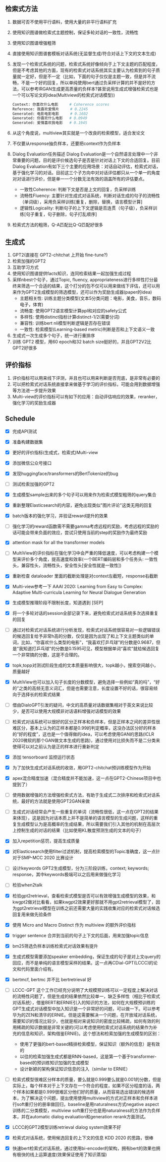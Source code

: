 ## 检索式方法

1. 数据可否不使用平行语料，使用大量的非平行语料扩充
2. 使用知识图谱做检索式主题控制，保证多轮对话的一致性，流畅性
3. 使用知识图谱增强粗筛
4. 直接使用知识图谱套模板对话系统(无监督生成/符合对话上下文的文本生成)
5. 发现一个检索式系统的问题，检索式系统好像倾向于上下文主题的匹配程度，但是不考虑其他的方面，现有的检索式对话系统其实主要认为检索到的句子质量就一定好，但是不一定（比如，下面的句子仅仅是主题一致，但是并不流畅，不是一个好的回复，所以单纯使用bert通过负采样计算的并不是好的方法，可以参考IRGAN生成更高质量的负样本?甚至说用生成式增强检索式也是一个可以写论文的idea(Multiview的检索式对话模型))
    ```python
    Context: 你喜欢什么电影     # Coherence scores
    Reference: 我喜欢爱情片     # 0.2245
    Generated: 电影电影电影     # 0.1602
    Generated: 你喜欢什么电影   # 0.0949
    Generated: 爱情喜欢我电影   # 0.1945
    ```
6. 从这个角度说，multiview其实就是一个改良的检索模型，适合发论文
7. 不仅要从response抽负样本，还要把context作为负样本
8. Dialog Evaluation任务描述
    Dialog Evaluation是一个自然语言处理中一个非常重要的问题，目的是评价候选句子是否是针对对话上下文的合适回复。目前Dialog Evaluation有如下三个主要的应用场景：对话自动评估，检索式对话，基于强化学习的对话。目前这三个子方向中对对话评估都只从一个单一的角度对对话进行评价，但是单一一个分数无法有效的涵盖所有的评估要点。

    * 一致性Coherence: 判断下文是否是上文的回复，负采样训练
    * 流畅性Fluency: 主要针对生成式对话系统，判断对话生成的句子的流畅性（单词级），采用负采样训练[重复，删除，替换，语言模型计算]
    * 逻辑性Logicality: 判断句子的上下文逻辑是否连贯（句子级），负采样训练[句子重复，句子删除，句子打乱顺序]
    
9. 检索式方法的粗筛，Q-A匹配比Q-Q匹配好很多

## 生成式

1. GPT2(直接在 GPT2-chitchat 上开始 fine-tune?)
2. 检索加强的GPT2
3. 互助学习方式
4. 使用知识图谱提供facts知识，连同检索结果一起加强生成过程
5. 采样nbest个句子，通过Topic, fluency, appropriateness进行多样性打分最终来筛选一个合适的结果，这个打分的包不仅可以用来做线下评估，还可以用来作为GPT2生成模型的筛选模型，还可以作为奖励生成器(paper的idea)
    * 主题相关性: 训练主题分类模型(文本5分类问题：电影，美食，音乐，数码电子，体育)
    * 流畅度: 使用GPT2语言模型计算ppl和对应的safety公式
    * 多样性: 使用distinct指标计算distinct-1/2(需要分词)
    * 兼容性: 训练bert nli模型判断逻辑是否存在错误
    * 一致性: 检索模型(Learning-based metric)判断是否和上下文语义一致
6. 生成式一次生成多个句子，统一进行重排序
7. 训练 GPT2 模型，用60 epoch和32 batch size挺好的，并且GPT2V2比GPT2好很多

## 评价指标

1. 评价指标可以用来线下评测，并且也可以用来判断是否兜底，是非常有必要的
2. 可以把检索式对话系统直接拿来做基于学习的评价指标，可能会用到数据增强等方法进一步提升效果
3. Multi-view的评价指标可以有如下的应用：自动评估响应的效果，reranker，强化学习的奖励生成器

## Schedule

- [x] 完成API测试
- [x] 准备构建数据集
- [x] 更好的评价指标(生成式，检索式)Multi-view
- [x] 添加微信公众号接口
- [x] 发现huggingface/transformers的BertTokenize的bug
- [ ] 测试检索加强的GPT2
- [x] 生成模型sample出来的多个句子可以用来作为检索式模型粗筛的query集合
- [x] 重新整理Elasticsearch的内容，避免出现类似"图片评论"这类无用的回复
- [x] batch版本的强化学习，并验证reward提升的效果
- [ ] 强化学习的reward函数需不需要gamma考虑远程的奖励，考虑远程的奖励的话可能会带来负面的效应，尝试只使用当前的step的奖励作为最终奖励
- [x] attention mask for all the transformer models
- [ ] MultiView的评价指标在强化学习中会严重的降低速度，可以考虑构建一个模型来评价多个角度，提高速度和效率(一个BERT编码层和多个任务头: 一致性头，兼容性头，流畅性头，安全性头[安全性就是一致性])
- [x] 重新检查 dataloader 里面的截断处理是对context左截短，response右截断
- [x] Multi-view参考一下 AAAI 2020: Learning from Easy to Complex: Adaptive Multi-curricula Learning for Neural Dialogue Generation
- [x] 生成模型推理阶段不限制长度，知道遇到 [SEP]
- [x] 将一个多轮对话的session全部记录下来，避免检索式对话系统多次选择重复的回复
- [ ] 通过对检索式对话系统进行分析发现，检索式对话系统很容易对一些逻辑错误的候选回复给予非常h高的分数，仅仅是因为出现了和上下文主题类似的单词，比如，“你喜欢什么类型的电影”，“我喜欢打乒乓球”的分数是0.9687，但是"我知道打乒乓球"的分数是0.1595可见，模型根据单词“喜欢”就给候选回复一个非常搞的分数，这是不合理的。
- [x] topk,topp对测试阶段生成的文本质量影响很大，topk越小，搜索空间越小，质量越好
- [x] MultiView也可以加入句子长度的分数模型，避免选择一些例如“真的吗”，“好的”之类的高频无意义词汇，但是也需要注意，长度设置不好的话，很容易倾向于选择长的检索式结果 
- [ ] 借由DialoGPT引发的疑问，中文的高质量对话数据集相对于英文来说比较少，是否可以使用大规模非对话语料增强对话模型的效果
- [ ] 检索式对话系统可以很好的区分正样本和负样本，但是正样本之间的差异性很难区分，基本上认为的正样本都是0.99的判定概率，这没办法区分好的样本的“好的程度”，这也是一个值得做的idea，可以考虑使用GAN的思路(ICLR 2020微软的那个GAN做文本生成的思路)，通过使用对比损失而不是二分类来使得可以对之前认为是正的样本进行重新判定
- [x] 添加 tensorboard 监控运行状态
- [x] 为了加快生成式对话系统的收敛，用GPT2-chitchat预训练模型作为开始
- [x] apex混合精度加速（混合精度并不能加速，这一点在GPT2-Chinese项目中也提到了）
- [ ] 使用数据增强的方法增强检索式方法，有助于生成式二次排序和检索式对话系统，最好的方法就是使用GPT2GAN来做
- [ ] 生成式对话经常会产生一些重复的单词（流畅性很低，这一点在GPT2的结果来体现），这是因为对话本质上并不是简单的语言模型的生成问题，这样的重复生成模型认为是高概率的生成结果，所以需要我们引入其他的机制在高层次上控制生成的对话的结果（比如使用KL散度预测生成的文本的句子）
- [x] 加入repetition惩罚，提高生成质量
- [x] 对Elasticsearch使用filter过滤机制，提高检索模型的Topic准确度，这一点针对于SMP-MCC 2020 比赛设计
- [ ] 设计keywords GPT2生成模型，分为三阶段训练，context; keywords; response，其中keywords极端可以之后用来做强化学习
- [ ] 检验when2talk
- [x] 检验gpt2retrieval，查看检索式模型是否可以有效增强生成模型的效果，和kwgpt2做对比看看，如果kwgpt2效果更好那就不用gpt2retrieval模型了，因为gpt2retrieval模型在训练之前还需要大量的实践收集对应的检索式对话候选回复用来做先验条件
- [x] 使用 Micro and Macro Distinct 作为 multiview 的额外评价指标
- [x] trigger sentence 合并到当前的句子上下文的后面，用来加强topic信息
- [x] bm25筛选负样本训练检索式对话效果有提升
- [x] 生成式模型需要添加speaker embedding，保证生成的句子是对上文query的回应，而不是单纯的语言模型采样的结果。这一点再CDial-GPT(LCCC)的论文和代码里面介绍有。
- [x] bertmcf, bertmc 并不比 bertretrieval 好
- [ ] LCCC-GPT 这个工作已经充分说明了大规模预训练可以一定程度上解决对话的流畅性问题了，但是生成的结果依然比较单一，缺乏多样性（相比于检索式对话系统），借鉴BERT和ERNIE引入的知识的方法，如何在大规模预训练的GPT生成式对话模型中加入知识是一个非常好的问题，可以做一下。可以参考华为的ZEN和清华的ERNIE。但是这需要解决一个问题，在开放域对话系统，需要知识的情况比较少，也就是相对来说知识的密度比较稀疏，如何有效的利用稀疏的知识数据是非常关键的(可以考虑使用检索式对话系统的结果作为补充的信息和知识，架构借鉴ERNIE)。这个想法和检索加强的生成模型的区别：
    * 使用了更强的bert-based精排检索模型，保证知识（额外的信息）是有效的
    * 以往的检索加强生成式都是RNN-based，这是第一个基于transformer-based的预训练知识加强的生成模型
    * 设计新颖的架构保证知识信息的注入（similar to ERNIE）
- [ ] 检索式模型很难区分样本的质量，要么就是0.999要么就是0.001的分数，但是实际上，每个样本对于上下文存在一个符合的程度，如果不区分程度的话，两个样本如果都是0.999很难区分他们好的质量，从而容易选出错误的候选样本，为了解决这个问题，提出使用使用multiview的方式对正样本和负样本进行soft重打分的册率做回归，baseline是用naturalness方式negative aspect训练的二分类模型，multiview soft重打分也是用naturalness的方法作为负样本，并在automatic dialog evaluation和generation rerank方面测试。
- [x] LCCC的GPT2模型训练retrieval dialog system效果不好
- [x] 检索式对话系统，使用候选回复的上下文的信息 KDD 2020 的思路，很棒
- [x] 快速bert检索式对话系统，通过使用bi-encoder的架构，拥有bert的效果也拥有极快的线上运算速度(效果保证使用了知识蒸馏)


